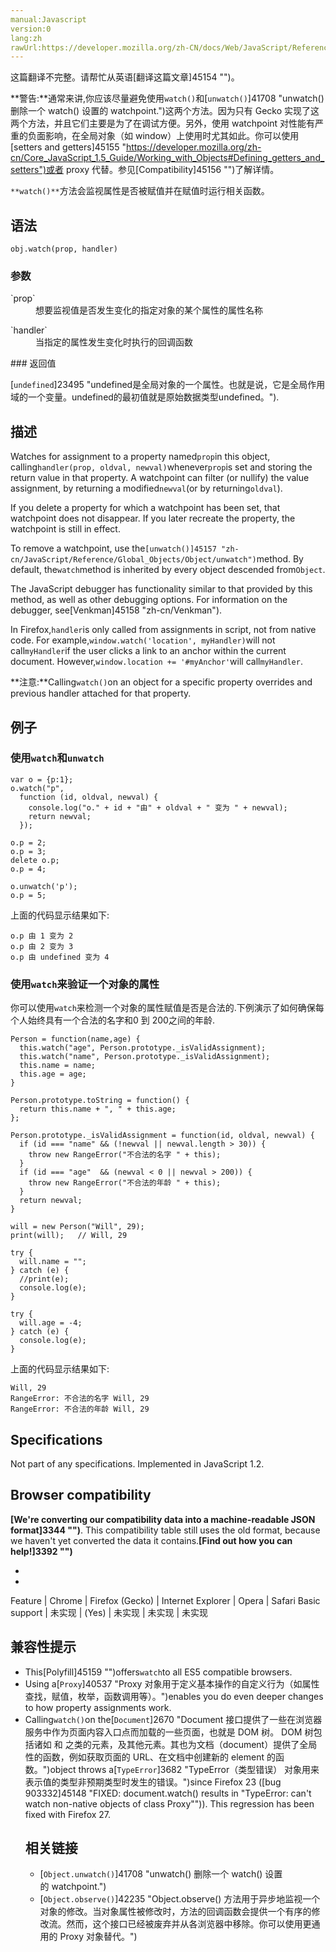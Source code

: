 ```yaml
---
manual:Javascript
version:0
lang:zh
rawUrl:https://developer.mozilla.org/zh-CN/docs/Web/JavaScript/Reference/Global_Objects/Object/watch#Compatibility
---
```




这篇翻译不完整。请帮忙从英语[翻译这篇文章]45154 "")。






**警告:**通常来讲,你应该尽量避免使用`watch()`和[`unwatch()`]41708 "unwatch() 删除一个 watch() 设置的 watchpoint.")这两个方法。因为只有 Gecko 实现了这两个方法，并且它们主要是为了在调试方便。另外，使用 watchpoint 对性能有严重的负面影响，在全局对象（如 window）上使用时尤其如此。你可以使用[setters and getters]45155 "https://developer.mozilla.org/zh-cn/Core_JavaScript_1.5_Guide/Working_with_Objects#Defining_getters_and_setters")或者 proxy 代替。参见[Compatibility]45156 "")了解详情。




`**watch()**`方法会监视属性是否被赋值并在赋值时运行相关函数。


## 语法<a name="Summary"></a>

```
obj.watch(prop, handler)
```

### 参数<a name="Parameters"></a>
<dl><dt id=''>`prop`</dt><dd>想要监视值是否发生变化的指定对象的某个属性的属性名称</dd></dl><dl><dt id=''>`handler`</dt><dd>当指定的属性发生变化时执行的回调函数</dd></dl>
### 返回值<a name="返回值"></a>


[`undefined`]23495 "undefined是全局对象的一个属性。也就是说，它是全局作用域的一个变量。undefined的最初值就是原始数据类型undefined。").


## 描述<a name="Description"></a>


Watches for assignment to a property named`prop`in this object, calling`handler(prop, oldval, newval)`whenever`prop`is set and storing the return value in that property. A watchpoint can filter (or nullify) the value assignment, by returning a modified`newval`(or by returning`oldval`).



If you delete a property for which a watchpoint has been set, that watchpoint does not disappear. If you later recreate the property, the watchpoint is still in effect.



To remove a watchpoint, use the`[unwatch()]45157 "zh-cn/JavaScript/Reference/Global_Objects/Object/unwatch")`method. By default, the`watch`method is inherited by every object descended from`Object`.



The JavaScript debugger has functionality similar to that provided by this method, as well as other debugging options. For information on the debugger, see[Venkman]45158 "zh-cn/Venkman").



In Firefox,`handler`is only called from assignments in script, not from native code. For example,`window.watch('location', myHandler)`will not call`myHandler`if the user clicks a link to an anchor within the current document. However,`window.location += '#myAnchor'`will call`myHandler`.

**注意:**Calling`watch()`on an object for a specific property overrides and previous handler attached for that property.

## 例子<a name="Examples"></a>

### 使用`watch`和`unwatch`<a name="Example:_Using_watch_and_unwatch"></a>

```
var o = {p:1};
o.watch("p",
  function (id, oldval, newval) {
    console.log("o." + id + "由" + oldval + " 变为 " + newval);
    return newval;
  });

o.p = 2;
o.p = 3;
delete o.p;
o.p = 4;

o.unwatch('p');
o.p = 5;
```


上面的代码显示结果如下:


```
o.p 由 1 变为 2
o.p 由 2 变为 3
o.p 由 undefined 变为 4
```

### 使用`watch`来验证一个对象的属性<a name="Example:_Using_watch_to_validate_an_object.27s_properties"></a>


你可以使用`watch`来检测一个对象的属性赋值是否是合法的.下例演示了如何确保每个人始终具有一个合法的名字和0 到 200之间的年龄.


```
Person = function(name,age) {
  this.watch("age", Person.prototype._isValidAssignment);
  this.watch("name", Person.prototype._isValidAssignment);
  this.name = name;
  this.age = age;
}

Person.prototype.toString = function() {
  return this.name + ", " + this.age;
};

Person.prototype._isValidAssignment = function(id, oldval, newval) {
  if (id === "name" && (!newval || newval.length > 30)) {
    throw new RangeError("不合法的名字 " + this);
  }
  if (id === "age"  && (newval < 0 || newval > 200)) {
    throw new RangeError("不合法的年龄 " + this);
  }
  return newval;
}

will = new Person("Will", 29);
print(will);   // Will, 29

try {
  will.name = "";
} catch (e) {
  //print(e);
  console.log(e);
}

try {
  will.age = -4;
} catch (e) {
  console.log(e);
}
```


上面的代码显示结果如下:


```
Will, 29
RangeError: 不合法的名字 Will, 29
RangeError: 不合法的年龄 Will, 29
```

## Specifications<a name="Specifications"></a>


Not part of any specifications. Implemented in JavaScript 1.2.


## Browser compatibility<a name="Browser_compatibility"></a>


**[We&#39;re converting our compatibility data into a machine-readable JSON format]3344 "")**. This compatibility table still uses the old format, because we haven&#39;t yet converted the data it contains.**[Find out how you can help!]3392 "")**


* 
* 

Feature | Chrome | Firefox (Gecko) | Internet Explorer | Opera | Safari 
Basic support | 未实现 | (Yes) | 未实现 | 未实现 | 未实现 





## 兼容性提示<a name="兼容性提示"></a>

* This[Polyfill]45159 "")offers`watch`to all ES5 compatible browsers.
* Using a[`Proxy`]40537 "Proxy 对象用于定义基本操作的自定义行为（如属性查找，赋值，枚举，函数调用等）。")enables you do even deeper changes to how property assignments work.
* Calling`watch()`on the[`Document`]2670 "Document 接口提供了一些在浏览器服务中作为页面内容入口点而加载的一些页面，也就是 DOM 树。 DOM 树包括诸如 <body> 和 <table> 之类的元素，及其他元素。其也为文档（document）提供了全局性的函数，例如获取页面的 URL、在文档中创建新的 element 的函数。")object throws a[`TypeError`]3682 "TypeError（类型错误） 对象用来表示值的类型非预期类型时发生的错误。")since Firefox 23 ([bug 903332]45148 "FIXED: document.watch() results in "TypeError: can't watch non-native objects of class Proxy"")). This regression has been fixed with Firefox 27.

## 相关链接<a name="See_Also"></a>

* [`Object.unwatch()`]41708 "unwatch() 删除一个 watch() 设置的 watchpoint.")
* [`Object.observe()`]42235 "Object.observe() 方法用于异步地监视一个对象的修改。当对象属性被修改时，方法的回调函数会提供一个有序的修改流。然而，这个接口已经被废弃并从各浏览器中移除。你可以使用更通用的 Proxy 对象替代。")<i></i>



